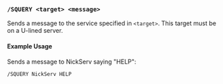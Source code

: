<!-- This file contains a page fragment. Any changes will affect all pages that include it. -->

### `/SQUERY <target> <message>`

Sends a message to the service specified in `<target>`. This target must be on a U-lined server.

#### Example Usage

Sends a message to NickServ saying "HELP":

```plaintext
/SQUERY NickServ HELP
```
